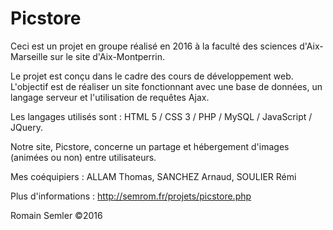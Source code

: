# Picstore
Ceci est un projet en groupe réalisé en 2016 à la faculté des sciences d'Aix-Marseille sur le site d'Aix-Montperrin.

Le projet est conçu dans le cadre des cours de développement web. L'objectif est de réaliser un site fonctionnant avec une base de données, un langage serveur et l'utilisation de requêtes Ajax.

Les langages utilisés sont : HTML 5 / CSS 3 / PHP / MySQL / JavaScript / JQuery.

Notre site, Picstore, concerne un partage et hébergement d'images (animées ou non) entre utilisateurs. 

Mes coéquipiers : ALLAM Thomas, SANCHEZ Arnaud, SOULIER Rémi

Plus d'informations : http://semrom.fr/projets/picstore.php

Romain Semler ©2016
